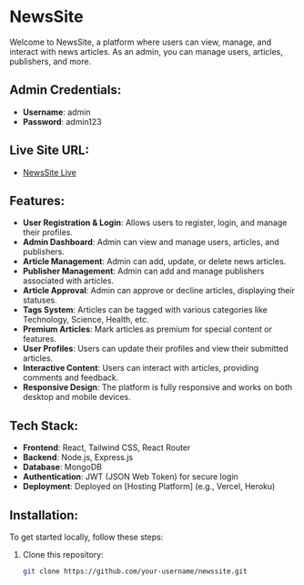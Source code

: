 # NewsSite

Welcome to NewsSite, a platform where users can view, manage, and interact with news articles. As an admin, you can manage users, articles, publishers, and more.

## Admin Credentials:
- **Username**: admin
- **Password**: admin123

## Live Site URL:
- [NewsSite Live](https://your-live-site-url.com)

## Features:
- **User Registration & Login**: Allows users to register, login, and manage their profiles.
- **Admin Dashboard**: Admin can view and manage users, articles, and publishers.
- **Article Management**: Admin can add, update, or delete news articles.
- **Publisher Management**: Admin can add and manage publishers associated with articles.
- **Article Approval**: Admin can approve or decline articles, displaying their statuses.
- **Tags System**: Articles can be tagged with various categories like Technology, Science, Health, etc.
- **Premium Articles**: Mark articles as premium for special content or features.
- **User Profiles**: Users can update their profiles and view their submitted articles.
- **Interactive Content**: Users can interact with articles, providing comments and feedback.
- **Responsive Design**: The platform is fully responsive and works on both desktop and mobile devices.
  
## Tech Stack:
- **Frontend**: React, Tailwind CSS, React Router
- **Backend**: Node.js, Express.js
- **Database**: MongoDB
- **Authentication**: JWT (JSON Web Token) for secure login
- **Deployment**: Deployed on [Hosting Platform] (e.g., Vercel, Heroku)

## Installation:
To get started locally, follow these steps:

1. Clone this repository:
   ```bash
   git clone https://github.com/your-username/newssite.git

